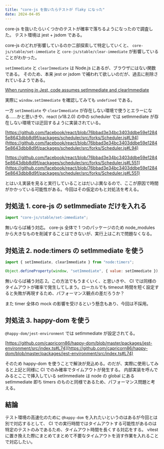 ```yaml
---
title: "core-js を抜いたらテストが flaky になった"
date: 2024-04-05
---
```


core-js を抜いたらいくつかのテストが確率で落ちるようになったので調査した。 テスト環境は jest + jsdom である。

core-js のどれが影響しているのか二部探索して特定していくと、 `core-js/stable/set-immediate` と `core-js/stable/clear-immediate` が影響していることがわかった。

`setImmediate` と `clearImmediate` は Node.js にあるが、ブラウザにはない関数である。 そのため、本来 jest or jsdom で補われて欲しいのだが、過去に削除されているようである。

[When running in Jest, code assumes setImmediate and clearImmediate](https://github.com/testing-library/dom-testing-library/issues/914)

実際に `window.setImmediate` を確認してみても `undefined` である。

一方 `setImmediate` や `clearImmediate` が存在しない環境で使うとエラーになる……かと思いきや、react (v18.2.0) の中の scheduler では setImmediate が存在しない環境では迂回するように実装されている。

[https://github.com/facebook/react/blob/76bbad3e34bc3403ddbe59e12845e8643dbb8d9f/packages/scheduler/src/forks/Scheduler.js#L94](https://github.com/facebook/react/blob/76bbad3e34bc3403ddbe59e12845e8643dbb8d9f/packages/scheduler/src/forks/Scheduler.js#L94)

[https://github.com/facebook/react/blob/76bbad3e34bc3403ddbe59e12845e8643dbb8d9f/packages/scheduler/src/forks/Scheduler.js#L551](https://github.com/facebook/react/blob/76bbad3e34bc3403ddbe59e12845e8643dbb8d9f/packages/scheduler/src/forks/Scheduler.js#L551)

とはいえ実装を見ると実行していることはだいぶ異なるので、ここが原因で時間がかかっている可能性がある。今回はその仮定のもと対処法を考える。

## 対処法 1. core-js の setImmediate だけを入れる

```js
import "core-js/stable/set-immediate";
```

無いならば補う対応。 core-js 全体で 1 つのパッケージのため node_modules から大きなものを削減することはできないが、実行上はこれで問題なくなる。

## 対処法 2. node:timers の setImmediate を使う

```js
import { setImmediate, clearImmediate } from "node:timers";

Object.defineProperty(window, "setImmediate", { value: setImmediate });
```

無いならば補う対応 2。この方法でもうまくいく、と思いきや、 CI では同様のタイムアウトが確率で発生してしまう。ローカルでも timeout 時間を短く設定すると失敗が再現するため、パフォーマンス観点の差だろうか？

また timer 全体の mock の影響を受けるという懸念もあり、今回は不採用。

## 対処法 3. happy-dom を使う

`@happy-dom/jest-environment` では setImmediate が設定されてる。

[https://github.com/capricorn86/happy-dom/blob/master/packages/jest-environment/src/index.ts#L74](https://github.com/capricorn86/happy-dom/blob/master/packages/jest-environment/src/index.ts#L74)

そのため happy-dom を使うことで解決が見込める。のだが、実際に使用してみると上記と同様に CI でのみ確率でタイムアウトが発生する。
内部実装を呼んでみるとここで挿入している setImmediate は node の global にある setImmediate 即ち timers のものと同様であるため、パフォーマンス問題と考える。

## 結論

テスト環境の高速化のために `@happy-dom` を入れたいというのはあるが今回とは別で対応するとして、 CI での実行時間ではタイムアウトする可能性があるのは特定のテストのみであるため、タイムアウト時間を長くする対応をする。
vitest に置き換えた際にまとめてまとめて不要なタイムアウトを消す作業を入れることで対応したい。
